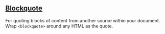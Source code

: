 [Blockquote](https://developer.mozilla.org/en-US/docs/Web/HTML/Element/blockquote)
---
For quoting blocks of content from another source within your document. Wrap `<blockquote>` around any HTML as the quote.